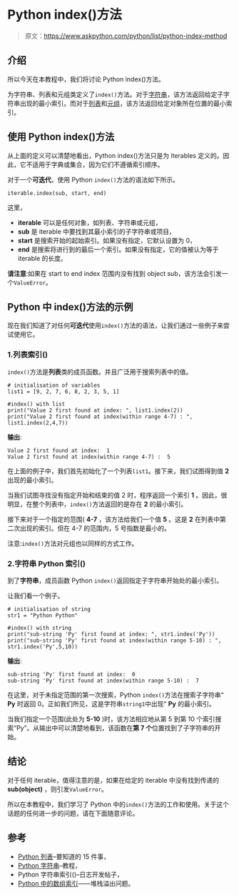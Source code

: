 # Python index()方法

> 原文：<https://www.askpython.com/python/list/python-index-method>

## 介绍

所以今天在本教程中，我们将讨论 Python index()方法。

为字符串、列表和元组类定义了`index()`方法。对于[字符串](https://www.askpython.com/python/string)，该方法返回给定子字符串出现的最小索引。而对于[列表](https://www.askpython.com/python/list/python-list)和[元组](https://www.askpython.com/python/tuple/python-tuple)，该方法返回给定对象所在位置的最小索引。

## 使用 Python index()方法

从上面的定义可以清楚地看出，Python index()方法只是为 iterables 定义的。因此，它不适用于字典或集合，因为它们不遵循索引顺序。

对于一个**可迭代**，使用 Python `index()`方法的语法如下所示。

```
iterable.index(sub, start, end)

```

这里，

*   **iterable** 可以是任何对象，如列表、字符串或元组，
*   **sub** 是 iterable 中要找到其最小索引的子字符串或项目，
*   **start** 是搜索开始的起始索引。如果没有指定，它默认设置为 0，
*   **end** 是搜索将进行到的最后一个索引。如果没有指定，它的值被认为等于 iterable 的长度。

**请注意**:如果在 start to end index 范围内没有找到 object sub，该方法会引发一个`ValueError`。

## Python 中 index()方法的示例

现在我们知道了对任何**可迭代**使用`index()`方法的语法，让我们通过一些例子来尝试使用它。

### 1.列表索引()

`index()`方法是**列表**类的成员函数。并且广泛用于搜索列表中的值。

```
# initialisation of variables
list1 = [9, 2, 7, 6, 8, 2, 3, 5, 1]

#index() with list
print("Value 2 first found at index: ", list1.index(2))
print("Value 2 first found at index(within range 4-7) : ", list1.index(2,4,7))

```

**输出**:

```
Value 2 first found at index:  1
Value 2 first found at index(within range 4-7) :  5

```

在上面的例子中，我们首先初始化了一个列表`list1`。接下来，我们试图得到值 **2** 出现的最小索引。

当我们试图寻找没有指定开始和结束的值 2 时，程序返回一个索引 **1** 。因此，很明显，在整个列表中，`index()`方法返回的是存在 **2** 的最小索引。

接下来对于一个指定的范围( **4-7** ，该方法给我们一个值 **5** 。这是 **2** 在列表中第二次出现的索引。但在 4-7 的范围内，5 号指数是最小的。

注意:`index()`方法对元组也以同样的方式工作。

### 2.字符串 Python 索引()

到了**字符串**，成员函数 Python `index()`返回指定子字符串开始处的最小索引。

让我们看一个例子。

```
# initialisation of string
str1 = "Python Python"

#index() with string
print("sub-string 'Py' first found at index: ", str1.index('Py'))
print("sub-string 'Py' first found at index(within range 5-10) : ", str1.index('Py',5,10))

```

**输出**:

```
sub-string 'Py' first found at index:  0
sub-string 'Py' first found at index(within range 5-10) :  7

```

在这里，对于未指定范围的第一次搜索，Python `index()`方法在搜索子字符串“ **Py** 时返回 0。正如我们所见，这是字符串`string1`中出现“ **Py** 的最小索引。

当我们指定一个范围(此处为 **5-10** )时，该方法相应地从第 5 到第 10 个索引搜索“Py”。从输出中可以清楚地看到，该函数在**第 7 个**位置找到了子字符串的开始。

## 结论

对于任何 iterable，值得注意的是，如果在给定的 iterable 中没有找到传递的 **sub(object)** ，则引发`ValueError`。

所以在本教程中，我们学习了 Python 中的`index()`方法的工作和使用。关于这个话题的任何进一步的问题，请在下面随意评论。

## 参考

*   [Python 列表](https://www.askpython.com/python/list/python-list)–要知道的 15 件事，
*   [Python 字符串](https://www.askpython.com/python/string)–教程，
*   Python 字符串索引()–日志开发帖子，
*   [Python 中的数组索引](https://stackoverflow.com/questions/15726618/array-indexing-in-python)——堆栈溢出问题。